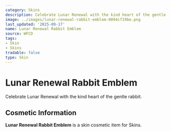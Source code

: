 ```yaml
---
category: Skins
description: Celebrate Lunar Renewal with the kind heart of the gentle rabbit.
image: ../images/lunar-renewal-rabbit-emblem-0094cf19be.png
last_updated: '2025-09-17'
name: Lunar Renewal Rabbit Emblem
source: WFCD
tags:
- Skin
- Skins
tradable: false
type: Skin
---
```


# Lunar Renewal Rabbit Emblem

Celebrate Lunar Renewal with the kind heart of the gentle rabbit.

## Cosmetic Information

**Lunar Renewal Rabbit Emblem** is a skin cosmetic item for Skins.

